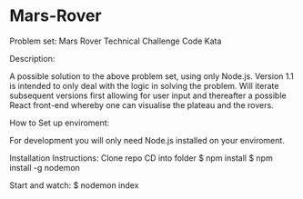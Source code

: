 # Mars-Rover
Problem set:   Mars Rover Technical Challenge  Code Kata

Description:

A possible solution to the above problem set, using only Node.js.
Version 1.1 is intended to only deal with the logic in solving the problem.
Will iterate subsequent versions first allowing for user input and thereafter a possible React front-end
whereby one can visualise the plateau and the rovers.

How to Set up enviroment:

For development you will only need Node.js installed on your enviroment.

Installation Instructions:
Clone repo
CD into folder
$ npm install
$ npm install -g nodemon

Start and watch:
$ nodemon index

